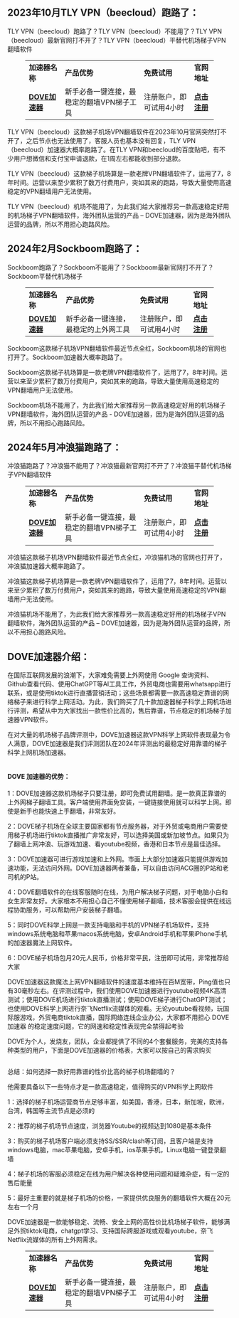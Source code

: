 ## 2023年10月TLY VPN（beecloud）跑路了：
<!-- wp:paragraph -->
<p>TLY VPN（beecloud）跑路了？TLY VPN（beecloud）不能用了？TLY VPN（beecloud）最新官网打不开了？TLY VPN（beecloud）平替代机场梯子VPN翻墙软件</p>
<!-- /wp:paragraph -->

<!-- wp:table -->
<figure class="wp-block-table"><table><tbody><tr><td><strong>加速器名称</strong></td><td><strong>产品优势</strong></td><td><strong>免费试用</strong></td><td><strong>官网地址</strong></td></tr><tr><td><strong><a href="https://tgjkdjfk.top/a.php?amawx2CyMVa2" target="_blank" rel="noreferrer noopener">DOVE加速器</a></strong></td><td>新手必备一键连接，最稳定的翻墙VPN梯子工具</td><td>注册账户，即可试用4小时</td><td><strong><a href="https://tgjkdjfk.top/a.php?amawx2CyMVa2" target="_blank" rel="noreferrer noopener">点击注册</a></strong></td></tr></tbody></table></figure>
<!-- /wp:table -->

<!-- wp:paragraph -->
<p>TLY VPN（beecloud）这款梯子机场VPN翻墙软件在2023年10月官网突然打不开了，之后节点也无法使用了，客服人员也基本没有回复，TLY VPN（beecloud）加速器大概率跑路了。在TLY VPN和beecloud的百度贴吧，有不少用户想微信和支付宝申请退款，在1周左右都能收到部分退款。</p>
<!-- /wp:paragraph -->

<!-- wp:paragraph -->
<p>TLY VPN（beecloud）这款梯子机场算是一款老牌VPN翻墙软件了，运用了7，8年时间。运营以来至少累积了数万付费用户，突如其来的跑路，导致大量使用高速稳定的VPN翻墙用户无法使用。</p>
<!-- /wp:paragraph -->

<!-- wp:paragraph -->
<p>TLY VPN（beecloud）机场不能用了，为此我们给大家推荐另一款高速稳定好用的机场梯子VPN翻墙软件，海外团队运营的产品 –&nbsp;DOVE加速器，因为是海外团队运营的品牌，所以不用担心跑路风险。</p>
<!-- /wp:paragraph -->

## 2024年2月Sockboom跑路了：
<!-- wp:paragraph -->
<p>Sockboom跑路了？Sockboom不能用了？Sockboom最新官网打不开了？Sockboom平替代机场梯子</p>
<!-- /wp:paragraph -->

<!-- wp:table -->
<figure class="wp-block-table"><table><tbody><tr><td><strong>加速器名称</strong></td><td><strong>产品优势</strong></td><td><strong>免费试用</strong></td><td><strong>官网地址</strong></td></tr><tr><td><strong><a href="https://tgjkdjfk.top/a.php?amawx2CyMVa2" target="_blank" rel="noreferrer noopener">DOVE加速器</a></strong></td><td>新手必备一键连接，最稳定的上外网工具</td><td>注册账户，即可试用4小时</td><td><strong><a href="https://tgjkdjfk.top/a.php?amawx2CyMVa2" target="_blank" rel="noreferrer noopener">点击注册</a></strong></td></tr></tbody></table></figure>
<!-- /wp:table -->

<!-- wp:paragraph -->
<p>Sockboom这款梯子机场VPN翻墙软件最近节点全红，Sockboom机场的官网也打开了。Sockboom加速器大概率跑路了。</p>
<!-- /wp:paragraph -->

<!-- wp:paragraph -->
<p>Sockboom这款梯子机场算是一款老牌VPN翻墙软件了，运用了7，8年时间。运营以来至少累积了数万付费用户，突如其来的跑路，导致大量使用高速稳定的VPN翻墙用户无法使用。</p>
<!-- /wp:paragraph -->

<!-- wp:paragraph -->
<p>Sockboom机场不能用了，为此我们给大家推荐另一款高速稳定好用的机场梯子VPN翻墙软件，海外团队运营的产品 -&nbsp;DOVE加速器，因为是海外团队运营的品牌，所以不用担心跑路风险。</p>
<!-- /wp:paragraph -->


## 2024年5月冲浪猫跑路了：
<!-- wp:paragraph -->
<p>冲浪猫跑路了？冲浪猫不能用了？冲浪猫最新官网打不开了？冲浪猫平替代机场梯子VPN翻墙软件</p>
<!-- /wp:paragraph -->

<!-- wp:table -->
<figure class="wp-block-table"><table><tbody><tr><td><strong>加速器名称</strong></td><td><strong>产品优势</strong></td><td><strong>免费试用</strong></td><td><strong>官网地址</strong></td></tr><tr><td><strong><a href="https://tgjkdjfk.top/a.php?amawx2CyMVa2" target="_blank" rel="noreferrer noopener">DOVE加速器</a></strong></td><td>新手必备一键连接，最稳定的翻墙VPN梯子工具</td><td>注册账户，即可试用4小时</td><td><strong><a href="https://tgjkdjfk.top/a.php?amawx2CyMVa2" target="_blank" rel="noreferrer noopener">点击注册</a></strong></td></tr></tbody></table></figure>
<!-- /wp:table -->

<!-- wp:paragraph -->
<p>冲浪猫这款梯子机场VPN翻墙软件最近节点全红，冲浪猫机场的官网也打开了，冲浪猫加速器大概率跑路了。</p>
<!-- /wp:paragraph -->

<!-- wp:paragraph -->
<p>冲浪猫这款梯子机场算是一款老牌VPN翻墙软件了，运用了7，8年时间。运营以来至少累积了数万付费用户，突如其来的跑路，导致大量使用高速稳定的VPN翻墙用户无法使用。</p>
<!-- /wp:paragraph -->

<!-- wp:paragraph -->
<p>冲浪猫机场不能用了，为此我们给大家推荐另一款高速稳定好用的机场梯子VPN翻墙软件，海外团队运营的产品 –&nbsp;DOVE加速器，因为是海外团队运营的品牌，所以不用担心跑路风险。</p>
<!-- /wp:paragraph -->


## DOVE加速器介绍：

<!-- wp:paragraph -->
<p>在国际互联网发展的浪潮下，大家难免需要上外网使用 Google 查询资料、Github查看代码、使用ChatGPT等AI工具工作，外贸电商也需要用whatsapp进行联系，或是使用tiktok进行直播营销活动；这些场景都需要一款高速稳定靠谱的网络梯子来进行科学上网活动。为此，我们购买了几十款加速器梯子科学上网机场进行评测，希望从中为大家找出一款性价比高的，售后靠谱，节点稳定的机场梯子加速器VPN软件。</p>
<!-- /wp:paragraph -->

<!-- wp:paragraph -->
<p>在对大量的机场梯子品牌评测中，DOVE加速器这款VPN科学上网软件表现最为令人满意，DOVE加速器是我们评测团队在2024年评测出的最稳定好用靠谱的梯子科学上网机场加速器。</p>
<!-- /wp:paragraph -->

<!-- wp:image -->
<figure class="wp-block-image"><img src="https://www.leavescn.com/Files/images/20240404/4aed85a3336f4c30a3af1defe963e8d5.png" alt=""/></figure>
<!-- /wp:image -->

<!-- wp:heading {"level":4} -->
<h4 class="wp-block-heading">DOVE 加速器的优势：</h4>
<!-- /wp:heading -->

<!-- wp:paragraph -->
<p>1：DOVE加速器这款机场梯子只要注册，即可免费试用翻墙。是一款真正靠谱的上外网梯子翻墙工具。客户端使用界面免安装，一键链接使用就可以科学上网。即使是新手也能快速上手翻墙，非常友好。</p>
<!-- /wp:paragraph -->

<!-- wp:paragraph -->
<p>2：DOVE梯子机场在全球主要国家都有节点服务器，对于外贸或电商用户需要使用梯子机场进行tiktok直播推广非常友好，可以选择美国或新加坡节点。如果只为了翻墙上网冲浪、玩游戏加速、看youtube视频，香港和日本节点是最佳选择。</p>
<!-- /wp:paragraph -->

<!-- wp:paragraph -->
<p>3：DOVE加速器可进行游戏加速和上外网。市面上大部分加速器只能提供游戏加速功能，无法访问外网。DOVE加速器两者兼备，可以自由访问ACG圈的P站和老司机的P站。</p>
<!-- /wp:paragraph -->

<!-- wp:paragraph -->
<p>4：DOVE翻墙软件的在线客服随时在线，为用户解决梯子问题，对于电脑小白和女生非常友好。大家根本不用担心自己不懂使用梯子翻墙，技术客服会提供在线远程协助服务，可以帮助用户安装梯子翻墙。</p>
<!-- /wp:paragraph -->

<!-- wp:paragraph -->
<p>5：同时DOVE科学上网是一款支持电脑和手机的VPN梯子机场软件，支持windows系统电脑和苹果macos系统电脑，安卓Android手机和苹果iPhone手机的加速器魔法上网软件。</p>
<!-- /wp:paragraph -->

<!-- wp:paragraph -->
<p>6：DOVE梯子机场包月20元人民币，价格非常平民，注册即可试用，非常推荐给大家</p>
<!-- /wp:paragraph -->

<!-- wp:paragraph -->
<p>DOVE加速器这款魔法上网VPN翻墙软件的速度基本维持在百M宽带，Ping值也只有30毫秒左右。在评测过程中，我们使用DOVE加速器进行youtube视频4K高清测试；使用DOVE机场进行tiktok直播测试；使用DOVE梯子进行ChatGPT测试；也使用DOVE科学上网进行奈飞Netflix流媒体的观看。无论youtube看视频，玩国际服游戏，外贸电商tiktok直播，国际网络连线企业办公，大家都不用担心 DOVE加速器 的稳定速度问题，它的网速和稳定性表现完全禁得起考验</p>
<!-- /wp:paragraph -->

<!-- wp:paragraph -->
<p>DOVE为个人，发烧友，团队，企业都提供了不同的4个套餐服务，完美的支持各种类型的用户，下面是DOVE加速器的价格表，大家可以按自己的需求购买</p>
<!-- /wp:paragraph -->

<!-- wp:image -->
<figure class="wp-block-image"><img src="https://www.leavescn.com/Files/images/20240313/38976147c1654a4d9756267846a9c8f3.png" alt=""/></figure>
<!-- /wp:image -->

<!-- wp:paragraph -->
<p>总结：如何选择一款好用靠谱的性价比高的梯子机场翻墙的？</p>
<!-- /wp:paragraph -->

<!-- wp:paragraph -->
<p>他需要具备以下一些特点才是一款高速稳定，值得购买的VPN科学上网软件</p>
<!-- /wp:paragraph -->

<!-- wp:paragraph -->
<p>1：选择的梯子机场运营商节点足够丰富，如美国，香港，日本，新加坡，欧洲，台湾，韩国等主流节点是必须的</p>
<!-- /wp:paragraph -->

<!-- wp:paragraph -->
<p>2：推荐的梯子机场节点速度，浏览器Youtube的视频达到1080是基本条件</p>
<!-- /wp:paragraph -->

<!-- wp:paragraph -->
<p>3：购买的梯子机场客户端必须支持SS/SSR/clash等订阅，且客户端是支持windows电脑，mac苹果电脑，安卓手机，ios苹果手机，Linux电脑一键登录翻墙</p>
<!-- /wp:paragraph -->

<!-- wp:paragraph -->
<p>4：梯子机场的客服必须稳定在线为用户解决各种使用问题和疑难杂症，有一定的售后能量</p>
<!-- /wp:paragraph -->

<!-- wp:paragraph -->
<p>5：最好主重要的就是梯子机场的价格，一家提供优良服务的翻墙软件大概在20元左右一个月</p>
<!-- /wp:paragraph -->

<!-- wp:paragraph -->
<p>DOVE加速器是一款能够稳定、流畅、安全上网的高性价比机场梯子软件，能够满足外贸tiktok电商，chatgpt学习、支持国际跨服游戏或观看youtube，奈飞Netflix流媒体的所有上外网需求。</p>
<!-- /wp:paragraph -->

<!-- wp:table -->
<figure class="wp-block-table"><table><tbody><tr><td><strong>加速器名称</strong></td><td><strong>产品优势</strong></td><td><strong>免费试用</strong></td><td><strong>官网地址</strong></td></tr><tr><td><strong><a href="https://tgjkdjfk.top/a.php?amawx2CyMVa2" target="_blank" rel="noreferrer noopener">DOVE加速器</a></strong></td><td>新手必备一键连接，最稳定的翻墙VPN梯子工具</td><td>注册账户，即可试用4小时</td><td><strong><a href="https://tgjkdjfk.top/a.php?amawx2CyMVa2" target="_blank" rel="noreferrer noopener">点击注册</a></strong></td></tr></tbody></table></figure>
<!-- /wp:table -->
